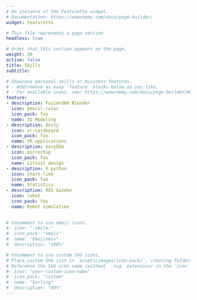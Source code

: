 ```yaml
---
# An instance of the Featurette widget.
# Documentation: https://wowchemy.com/docs/page-builder/
widget: featurette

# This file represents a page section.
headless: true

# Order that this section appears on the page.
weight: 30
active: false
title: Skills
subtitle:

# Showcase personal skills or business features.
# - Add/remove as many `feature` blocks below as you like.
# - For available icons, see: https://wowchemy.com/docs/page-builder/#icons
feature:
- description: Fusion360 Blender
  icon: pencil-ruler
  icon_pack: fas
  name: 3D Modeling
- description: Unity
  icon: vr-cardboard
  icon_pack: fas
  name: VR applications
- description: easyEDA
  icon: microchip
  icon_pack: fas
  name: Circuit design
- description: R python
  icon: chart-line
  icon_pack: fas
  name: Statistics
- description: ROS Gazebo
  icon: robot
  icon_pack: fas
  name: Robot simulation
  

# Uncomment to use emoji icons.
#- icon: ":smile:"
#  icon_pack: "emoji"
#  name: "Emojiness"
#  description: "100%"  

# Uncomment to use custom SVG icons.
# Place custom SVG icon in `assets/images/icon-pack/`, creating folders if necessary.
# Reference the SVG icon name (without `.svg` extension) in the `icon` field.
#- icon: "your-custom-icon-name"
#  icon_pack: "custom"
#  name: "Surfing"
#  description: "90%"
---
```

